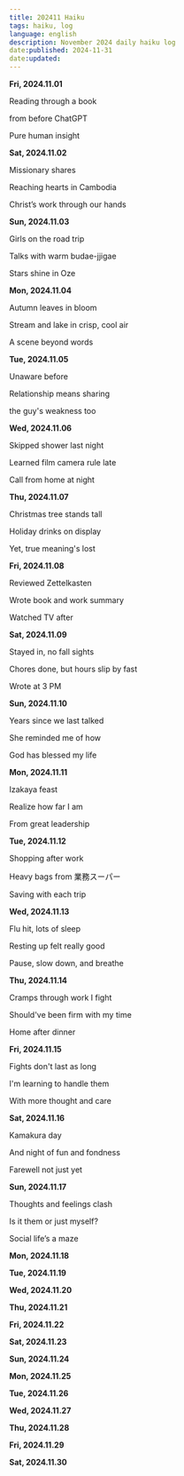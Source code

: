 ```yaml
---
title: 202411 Haiku
tags: haiku, log
language: english
description: November 2024 daily haiku log
date:published: 2024-11-31
date:updated:
---
```


**Fri, 2024.11.01**

Reading through a book

from before ChatGPT

Pure human insight


**Sat, 2024.11.02**

Missionary shares

Reaching hearts in Cambodia

Christ’s work through our hands


**Sun, 2024.11.03**

Girls on the road trip

Talks with warm budae-jjigae

Stars shine in Oze


**Mon, 2024.11.04**

Autumn leaves in bloom

Stream and lake in crisp, cool air

A scene beyond words


**Tue, 2024.11.05**

Unaware before

Relationship means sharing

the guy's weakness too


**Wed, 2024.11.06**

Skipped shower last night

Learned film camera rule late

Call from home at night


**Thu, 2024.11.07**

Christmas tree stands tall

Holiday drinks on display

Yet, true meaning's lost


**Fri, 2024.11.08**

Reviewed Zettelkasten

Wrote book and work summary

Watched TV after


**Sat, 2024.11.09**

Stayed in, no fall sights

Chores done, but hours slip by fast

Wrote at 3 PM


**Sun, 2024.11.10**

Years since we last talked

She reminded me of how

God has blessed my life


**Mon, 2024.11.11**

Izakaya feast

Realize how far I am

From great leadership


**Tue, 2024.11.12**

Shopping after work

Heavy bags from 業務スーパー

Saving with each trip


**Wed, 2024.11.13**

Flu hit, lots of sleep

Resting up felt really good

Pause, slow down, and breathe


**Thu, 2024.11.14**

Cramps through work I fight

Should've been firm with my time

Home after dinner


**Fri, 2024.11.15**

Fights don't last as long

I'm learning to handle them

With more thought and care


**Sat, 2024.11.16**

Kamakura day

And night of fun and fondness

Farewell not just yet


**Sun, 2024.11.17**

Thoughts and feelings clash

Is it them or just myself?

Social life’s a maze


**Mon, 2024.11.18**


**Tue, 2024.11.19**


**Wed, 2024.11.20**


**Thu, 2024.11.21**


**Fri, 2024.11.22**


**Sat, 2024.11.23**


**Sun, 2024.11.24**


**Mon, 2024.11.25**


**Tue, 2024.11.26**


**Wed, 2024.11.27**


**Thu, 2024.11.28**


**Fri, 2024.11.29**


**Sat, 2024.11.30**

